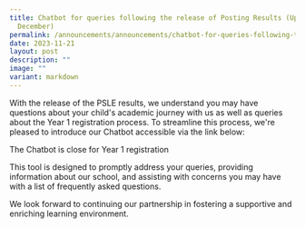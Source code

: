 ```yaml
---
title: Chatbot for queries following the release of Posting Results (Updated 20
  December)
permalink: /announcements/announcements/chatbot-for-queries-following-the-release-of-psle-results/
date: 2023-11-21
layout: post
description: ""
image: ""
variant: markdown
---
```

<p>With the release of the PSLE results, we understand you may have questions about your child's academic journey with us as well as queries about the Year 1 registration process. To streamline this process, we're pleased to introduce our Chatbot accessible via the link below:</p>
<p>The Chatbot is close for Year 1  registration</p>
<p>This tool is designed to promptly address your queries, providing information about our school, and assisting with concerns you may have with a list of frequently asked questions.&nbsp;</p>
<p>We look forward to continuing our partnership in fostering a supportive and enriching learning environment.</p>